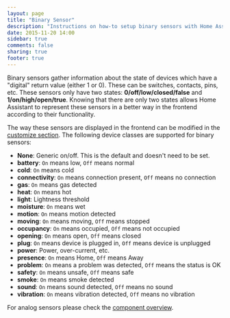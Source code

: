 ```yaml
---
layout: page
title: "Binary Sensor"
description: "Instructions on how-to setup binary sensors with Home Assistant."
date: 2015-11-20 14:00
sidebar: true
comments: false
sharing: true
footer: true
---
```


Binary sensors gather information about the state of devices which have a "digital" return value (either 1 or 0). These can be switches, contacts, pins, etc. These sensors only have two states: **0/off/low/closed/false** and **1/on/high/open/true**.  Knowing that there are only two states allows Home Assistant to represent these sensors in a better way in the frontend according to their functionality.

The way these sensors are displayed in the frontend can be modified in the [customize section](/getting-started/customizing-devices/). The following device classes are supported for binary sensors:

- **None**: Generic on/off. This is the default and doesn't need to be set.
- **battery**: `On` means low, `Off` means normal
- **cold**: `On` means cold
- **connectivity**: `On` means connection present, `Off` means no connection
- **gas**: `On` means gas detected
- **heat**: `On` means hot
- **light**: Lightness threshold
- **moisture**: `On` means wet
- **motion**: `On` means motion detected
- **moving**: `On` means moving, `Off` means stopped
- **occupancy**: `On` means occupied, `Off` means not occupied
- **opening**: `On` means open, `Off` means closed
- **plug**: `On` means device is plugged in, `Off` means device is unplugged
- **power**: Power, over-current, etc.
- **presence**: `On` means Home, `Off` means Away
- **problem**: `On` means a problem was detected, `Off` means the status is OK
- **safety**: `On` means unsafe, `Off` means safe
- **smoke**: `On` means smoke detected
- **sound**: `On` means sound detected, `Off` means no sound
- **vibration**: `On` means vibration detected, `Off` means no vibration

For analog sensors please check the [component overview](https://home-assistant.io/components/#sensor).

